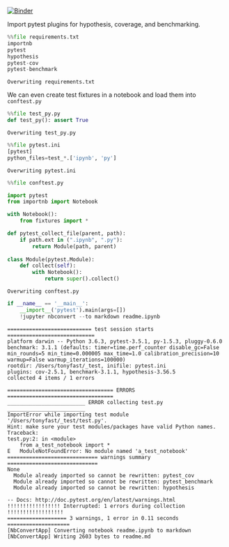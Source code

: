 
[![Binder](https://mybinder.org/badge.svg)](https://mybinder.org/v2/gh/tonyfast/pytest-notebook-import/master?urlpath=lab/tree/readme.ipynb)

Import pytest plugins for hypothesis, coverage, and benchmarking.


```python
%%file requirements.txt
importnb
pytest
hypothesis
pytest-cov
pytest-benchmark
```

    Overwriting requirements.txt


We can even create test fixtures in a notebook and load them into `conftest.py`


```python
%%file test_py.py
def test_py(): assert True
```

    Overwriting test_py.py



```python
%%file pytest.ini
[pytest]
python_files=test_*.['ipynb', 'py']
```

    Overwriting pytest.ini



```python
%%file conftest.py

import pytest
from importnb import Notebook

with Notebook():  
    from fixtures import *

def pytest_collect_file(parent, path):
    if path.ext in (".ipynb", ".py"):
        return Module(path, parent)
    
class Module(pytest.Module):
    def collect(self):
        with Notebook(): 
            return super().collect()
```

    Overwriting conftest.py



```python
if __name__ == '__main__':
    __import__('pytest').main(args=[])
    !jupyter nbconvert --to markdown readme.ipynb
```

    =========================== test session starts ============================
    platform darwin -- Python 3.6.3, pytest-3.5.1, py-1.5.3, pluggy-0.6.0
    benchmark: 3.1.1 (defaults: timer=time.perf_counter disable_gc=False min_rounds=5 min_time=0.000005 max_time=1.0 calibration_precision=10 warmup=False warmup_iterations=100000)
    rootdir: /Users/tonyfast/_test, inifile: pytest.ini
    plugins: cov-2.5.1, benchmark-3.1.1, hypothesis-3.56.5
    collected 4 items / 1 errors
    
    ================================== ERRORS ==================================
    _________________________ ERROR collecting test.py _________________________
    ImportError while importing test module '/Users/tonyfast/_test/test.py'.
    Hint: make sure your test modules/packages have valid Python names.
    Traceback:
    test.py:2: in <module>
        from a_test_notebook import *
    E   ModuleNotFoundError: No module named 'a_test_notebook'
    ============================= warnings summary =============================
    None
      Module already imported so cannot be rewritten: pytest_cov
      Module already imported so cannot be rewritten: pytest_benchmark
      Module already imported so cannot be rewritten: hypothesis
    
    -- Docs: http://doc.pytest.org/en/latest/warnings.html
    !!!!!!!!!!!!!!!!! Interrupted: 1 errors during collection !!!!!!!!!!!!!!!!!!
    =================== 3 warnings, 1 error in 0.11 seconds ====================
    [NbConvertApp] Converting notebook readme.ipynb to markdown
    [NbConvertApp] Writing 2603 bytes to readme.md

